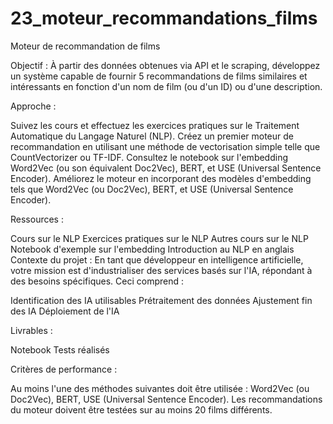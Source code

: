 # 23_moteur_recommandations_films

Moteur de recommandation de films

Objectif : À partir des données obtenues via API et le scraping, développez un système capable de fournir 5 recommandations de films similaires et intéressants en fonction d'un nom de film (ou d'un ID) ou d'une description.

Approche :

Suivez les cours et effectuez les exercices pratiques sur le Traitement Automatique du Langage Naturel (NLP).
Créez un premier moteur de recommandation en utilisant une méthode de vectorisation simple telle que CountVectorizer ou TF-IDF.
Consultez le notebook sur l'embedding Word2Vec (ou son équivalent Doc2Vec), BERT, et USE (Universal Sentence Encoder).
Améliorez le moteur en incorporant des modèles d'embedding tels que Word2Vec (ou Doc2Vec), BERT, et USE (Universal Sentence Encoder).

Ressources :

Cours sur le NLP
Exercices pratiques sur le NLP
Autres cours sur le NLP
Notebook d'exemple sur l'embedding
Introduction au NLP en anglais
Contexte du projet :
En tant que développeur en intelligence artificielle, votre mission est d'industrialiser des services basés sur l'IA, répondant à des besoins spécifiques. Ceci comprend :

Identification des IA utilisables
Prétraitement des données
Ajustement fin des IA
Déploiement de l'IA

Livrables :

Notebook
Tests réalisés

Critères de performance :

Au moins l'une des méthodes suivantes doit être utilisée : Word2Vec (ou Doc2Vec), BERT, USE (Universal Sentence Encoder).
Les recommandations du moteur doivent être testées sur au moins 20 films différents.
